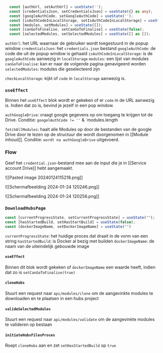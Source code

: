 


``` ts
  const [authUrl, setAuthUrl] = useState('');
  const [credentialsJson, setCredentialsJson] = useState({} as any);
  const [googleAuthCode, setGoogleAuthCode] = useState('');
  const [isAuthCodeInLocalStorage, setIsAuthCodeInLocalStorage] = useState(false);
  const [modules, setModules] = useState([]);
  const [canGoToFinalise, setCanGoToFinalise] = useState(false);
  const [selectedModules, setSelectedModules] = useState([] as []);
```

`authUrl`: het URL waarnaar de gebruiker wordt toegestuurd in de popup window
`credentialsJson`: het `credentials.json` bestand
`googleAuthCode`: de code die uit de popup window is gehaald
`isAuthCodeInLocalStorage`: is de `googleAuthCode` aanwezig in `localStorage`
`modules`: een lijst van modules
`canGoToFinalise`: kan er naar de volgende pagina genavigeerd worden
`selectedModules`: modules die geselecteerd zijn


`checkLocalStorage`: kijkt of `code` in `localStorage` aanwezig is.


### `useEffect`
Binnen het `useEffect` blok wordt er gekeken of er `code` in de URL aanwezig is. Indien dat zo is, bevind je jezelf in een pop window. 

`authGoogleDrive`: vraagt google gegevens op om toegang te krijgen tot de Drive. 
Conditie: `googelAuthCode != ''` & `modules.length

`fetchAllModules`: haalt alle Modules op door de bestanden van de google Drive door te lezen op de structuur die wordt doorgenomen in [[Module inhoud]]. Conditie: `wordt na authGoogleDrive` uitgevoerd.



### Flow

Geef het `credential.json`-bestand mee aan de input die je in [[Service account Drive]] hebt aangemaakt.

![[Pasted image 20240124115218.png]]


![[Schermafbeelding 2024-01-24 120246.png]]

![[Schermafbeelding 2024-01-24 120256.png]]


### `DownloadHubsPage`
``` ts
const [currentProgressState, setCurrentProgressState] = useState("");
const [hasStartedBuild, setHasStartBuild] = useState(false);
const [dockerImageName, setDockerImageName] = useState("")
```

`currentProgressState`: het huidige proces dat draait in de vorm van een string
`hasStartedBuild`: is Docker al bezig met builden
`dockerImageName`: de naam van de uiteindelijk gebouwde image

#### `useEffect`
Binnen dit blok wordt gekeken of `dockerImageName` een waarde heeft, indien dat zo is `setCanGoToFinalise(true)`
#### `cloneHubs`
Stuurt een request naar `api/modules/clone` om de aangevinkte modules te downloaden en te plaatsen in een hubs project


#### `valideSelectedModules`
Stuurt een request naar `api/modules/validate` om de aangevinkte modules te valideren op bestaan

#### `initiateHubsFilesProces`
Roept `cloneHubs` aan en zet `setHasStartedBuild` op `true`


